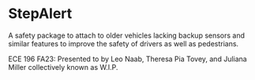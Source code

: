 # StepAlert
A safety package to attach to older vehicles lacking backup sensors and similar features to improve the safety of drivers as well as pedestrians. 

ECE 196 FA23: Presented to by Leo Naab, Theresa Pia Tovey, and Juliana Miller collectively known as W.I.P.
